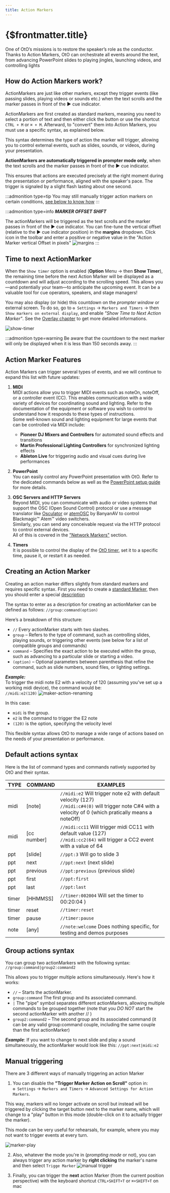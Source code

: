 ```yaml
---
title: Action Markers
---
```

# {$frontmatter.title}  

One of OtO’s missions is to restore the speaker’s role as the conductor. Thanks to Action Markers, OtO can orchestrate all events around the text, from advancing PowerPoint slides to playing jingles, launching videos, and controlling lights

## How do Action Markers work?

ActionMarkers are just like other markers, except they trigger events (like passing slides, playing videos or sounds etc.) when the text scrolls and the marker passes in front of the **▶** cue indicator.

ActionMarkers are first created as standard markers, meaning you need to select a portion of text and then either click <Icon d="addMarker"/> the button or use the shortcut `CTRL + M` or  `⌘ + M`. Afterward, to "convert" them into Action Markers, you must use a specific syntax, as explained below.

This syntax determines the type of action the marker will trigger, allowing you to control external events, such as slides, sounds, or videos, during your presentation.

**ActionMarkers are automatically triggered in prompter mode only**, when the text scrolls and the marker passes in front of the **▶** cue indicator.

This ensures that actions are executed precisely at the right moment during the presentation or performance, aligned with the speaker's pace.
The trigger is signaled by a slight flash lasting about one second.

:::admonition type=tip
You may still manually trigger action markers on certain conditions, [see below to know how](#manual-triggering)
:::

:::admonition type=info 
***MARKER OFFSET SHIFT***

The actionMarkers will be triggered as the text scrolls and the marker passes in front of the ▶ cue indicator.
You can fine-tune the vertical offset (relative to the ▶ cue indicator position) in the **margins** dropdown. Click  <Icon d="margins" /> icon in the toolbar and enter a positive or negative value in the "Action Marker vertical Offset in pixels"
 ![margins](/margins.jpg)
:::

## Time to next ActionMarker

When the `Show timer` option is enabled (**Option** Menu → then **Show Timer**), the remaining time before the next Action Marker will be displayed as a countdown and will adjust according to the scrolling speed. This allows you—and potentially your team—to anticipate the upcoming event. It can be a valuable tool for cue operators, speakers, and stage managers!

You may also display (or hide) this countdown on the *prompter window* or external screen.
To do so, go to `⚙ Settings` -> `Markers and Timers` -> then `Show markers on external display`, and enable *"Show Time to Next Action Marker"*.
See the [Overlay chapter](/docs/advanced/overlays) to get more detailed informations.

![show-timer](/show-timer.jpg)

:::admonition type=warning
Be aware that the countdown to the next marker will only be displayed when it is less than 150 seconds away.
:::

## Action Marker Features

Action Markers can trigger several types of events, and we will continue to expand this list with future updates:

1. **MIDI**  
   MIDI actions allow you to trigger MIDI events such as noteOn, noteOff, or a controller event (CC). This enables communication with a wide variety of devices for coordinating sound and lighting. Refer to the documentation of the equipment or software you wish to control to understand how it responds to these types of instructions.  
   Some well-known sound and lighting equipment for large events that can be controlled via MIDI include:
   - **Pioneer DJ Mixers and Controllers** for automated sound effects and transitions
   - **Martin Professional Lighting Controllers** for synchronized lighting effects
   - **Ableton Live** for triggering audio and visual cues during live performances

2. **PowerPoint**  
   You can easily control any PowerPoint presentation with OtO. Refer to the dedicated commands below as well as the [PowerPoint setup guide](/docs/markers/powerpoint-setup) for more details.

3. **OSC Servers and HTTP Servers**  
   Beyond MIDI, you can communicate with audio or video systems that support the OSC (Open Sound Control) protocol or use a message translator like [Osculator](https://osculator.net/) or [atemOSC](https://www.atemosc.com/) by BanyanAV to control Blackmagic™ Atem™ video switchers.  
   Similarly, you can send any conceivable request via the HTTP protocol to control external devices.  
   All of this is covered in the ["Network Markers"](/docs/markers/network-markers) section.

4. **Timers**  
   It is possible to control the display of the [OtO timer](/docs/advanced/overlays#time-bar), set it to a specific time, pause it, or restart it as needed.

## Creating an Action Marker

Creating an action marker differs slightly from standard markers and requires specific syntax.
First you need to create a [standard Marker](/docs/markers/standard-markers#creating-a-marker), then you should enter a special [description](/docs/markers/standard-markers#renaming-the-marker-description)

The syntax to enter as a description for creating an actionMarker can be defined as follows:
`//group:command(option)`

Here’s a breakdown of this structure:

- `//` Every actionMarker starts with two slashes.
- `group` – Refers to the type of command, such as controlling slides, playing sounds, or triggering other events (see below for a list of compatible groups and commands)
- `command` – Specifies the exact action to be executed within the group, such as advancing to a particular slide or starting a video.
- `(option)` – Optional parameters between parenthesis that refine the command, such as slide numbers, sound files, or lighting settings.

***Example:***<br>
To trigger the midi note E2 with a velocity of 120 (assuming you've set up a working midi device), the command would be:<br> `//midi:e2(120)`
![maker-action-renaming](/marker-action-rename.jpg)

In this case:
- `midi` is the group.
- `e2` is the command to trigger the E2 note
- `(120)` is the option, specifying the velocity level

This flexible syntax allows OtO to manage a wide range of actions based on the needs of your presentation or performance.

## Default actions syntax

Here is the list of command types and commands natively supported by OtO and their syntax.

|  TYPE   | COMMAND     | EXAMPLES                                                                      |
|-------- | ----------- | ----------------------------------------------------------------------------- |
|  midi   | [note]      | `//midi:e2` Will trigger note e2 with default velocity (127)<br>`//midi:c#4(0)` will trigger note C#4 with a velocity of 0 (which pratically means a noteOff) |
|  midi   | [cc number] | `//midi:cc11` Will trigger midi CC11 with default value (127)<br>`//midi:cc2(64)` will trigger a CC2 event with a value of 64 |
|  ppt    | [slide]     | `//ppt:3` Will go to slide 3                                                  |
|  ppt    | next        | `//ppt:next` (next slide)                                                     |
|  ppt    | previous    | `//ppt:previous` (previous slide)                                             |
|  ppt    | first       | `//ppt:first`                                                                 |
|  ppt    | last        | `//ppt:last`                                                                  |
|  timer  | [HHMMSS]    | `//timer:002004` Will set the timer to 00:20:04 )                             |
|  timer  | reset       | `//timer:reset`                                                               |
|  timer  | pause       | `//timer:pause`                                                               |
|  note   | [any]       | `//note:welcome` Does nothing specific, for testing and demos purposes        |



## Group actions syntax

You can group two actionMarkers with the following syntax:
`//group:command|group2:command2`

This allows you to trigger multiple actions simultaneously. Here's how it works:

- `//` – Starts the actionMarker.
- `group:command` The first group and its associated command.
- `|` The "pipe" symbol separates different actionMarkers, allowing multiple commands to be grouped together (note that you *DO NOT* start the second actionMarker with another // )
- `group2:command2` – The second group and its associated command (it can be any valid group:command couple, including the same couple than the first actionMarker)

***Example***:
If you want to change to next slide and play a sound simultaneously, the actionMarker would look like this:
`//ppt:next|midi:e2`


## Manual triggering
There are 3 different ways of manually triggering an action Marker
1. You can disable the **"Trigger Marker Action on Scroll"** option in:<br> `⚙ Settings` -> `Markers and Timers` -> `Advanced Settings for Action Markers`.<br>

This way, markers will no longer activate on scroll but instead will be triggered by clicking the target button next to the marker name, which will change to a "play" button in this mode (double-click on it to actually trigger the marker).

This mode can be very useful for rehearsals, for example, where you may not want to trigger events at every turn.

![marker-play](/marker-play.jpg)

2. Also, whatever the mode you're in (*prompting mode* or not), you can always trigger any action marker by **right clicking** the marker's name and then select
` Trigge Marker `
![manual trigger](/markers-right-click.jpg)

3. Finally, you can trigger the **next** action Marker (from the current position perspective) with the keyboard shortcut  `CTRL+SHIFT+T` or `⌘+SHIFT+T` on mac